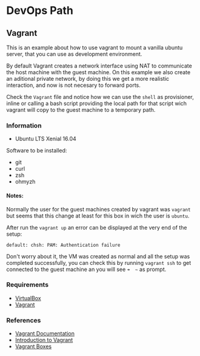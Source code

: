 # DevOps Path

## Vagrant

This is an example about how to use vagrant to mount a vanilla ubuntu server, that you can use as development environment.

By default Vagrant creates a network interface using NAT to communicate the host machine with the guest machine. On this example we also create an aditional private network, by doing this we get a more realistic interaction, and now is not necesary to forward ports.

Check the `Vagrant` file and notice how we can use the `shell` as provisioner, inline or calling a bash script providing the local path for that script wich vagrant will copy to the guest machine to a temporary path.

### Information

* Ubuntu LTS Xenial 16.04

Software to be installed:

* git
* curl
* zsh
* ohmyzh

#### Notes:

Normally the user for the guest machines created by vagrant was `vagrant` but seems that this change at least for this box in wich the user is `ubuntu`.

After run the `vagrant up` an error can be displayed at the very end of the setup:

	default: chsh: PAM: Authentication failure
 
Don't worry about it, the VM was created as normal and all the setup was completed successfully, you can check this by running `vagrant ssh` to get connected to the guest machine an you will see `➜  ~` as prompt.

### Requirements

* [VirtualBox](https://www.virtualbox.org/wiki/Downloads)
* [Vagrant](https://www.vagrantup.com/downloads.html)

### References

* [Vagrant Documentation](https://www.vagrantup.com/docs/index.html)
* [Introduction to Vagrant](https://www.vagrantup.com/intro/index.html)
* [Vagrant Boxes](https://app.vagrantup.com/)

